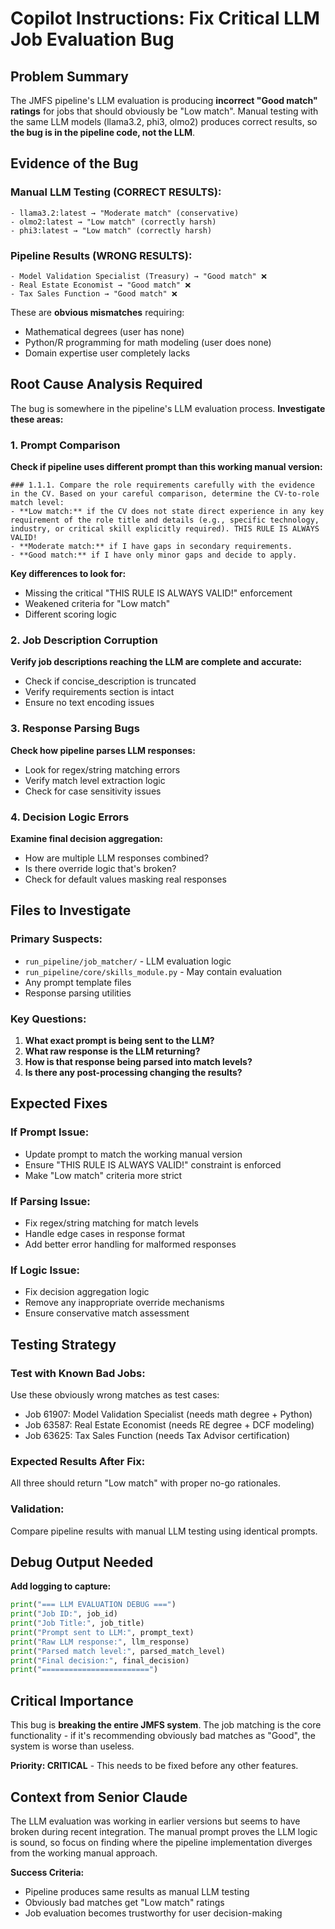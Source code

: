 # Copilot Instructions: Fix Critical LLM Job Evaluation Bug

## Problem Summary
The JMFS pipeline's LLM evaluation is producing **incorrect "Good match" ratings** for jobs that should obviously be "Low match". Manual testing with the same LLM models (llama3.2, phi3, olmo2) produces correct results, so **the bug is in the pipeline code, not the LLM**.

## Evidence of the Bug

### **Manual LLM Testing (CORRECT RESULTS):**
```
- llama3.2:latest → "Moderate match" (conservative)
- olmo2:latest → "Low match" (correctly harsh)  
- phi3:latest → "Low match" (correctly harsh)
```

### **Pipeline Results (WRONG RESULTS):**
```
- Model Validation Specialist (Treasury) → "Good match" ❌
- Real Estate Economist → "Good match" ❌  
- Tax Sales Function → "Good match" ❌
```

These are **obvious mismatches** requiring:
- Mathematical degrees (user has none)
- Python/R programming for math modeling (user does none)
- Domain expertise user completely lacks

## Root Cause Analysis Required

The bug is somewhere in the pipeline's LLM evaluation process. **Investigate these areas:**

### **1. Prompt Comparison**
**Check if pipeline uses different prompt than this working manual version:**

```
### 1.1.1. Compare the role requirements carefully with the evidence in the CV. Based on your careful comparison, determine the CV-to-role match level: 
- **Low match:** if the CV does not state direct experience in any key requirement of the role title and details (e.g., specific technology, industry, or critical skill explicitly required). THIS RULE IS ALWAYS VALID!
- **Moderate match:** if I have gaps in secondary requirements. 
- **Good match:** if I have only minor gaps and decide to apply.
```

**Key differences to look for:**
- Missing the critical "THIS RULE IS ALWAYS VALID!" enforcement
- Weakened criteria for "Low match"
- Different scoring logic

### **2. Job Description Corruption**
**Verify job descriptions reaching the LLM are complete and accurate:**
- Check if concise_description is truncated
- Verify requirements section is intact
- Ensure no text encoding issues

### **3. Response Parsing Bugs**
**Check how pipeline parses LLM responses:**
- Look for regex/string matching errors
- Verify match level extraction logic
- Check for case sensitivity issues

### **4. Decision Logic Errors**
**Examine final decision aggregation:**
- How are multiple LLM responses combined?
- Is there override logic that's broken?
- Check for default values masking real responses

## Files to Investigate

### **Primary Suspects:**
- `run_pipeline/job_matcher/` - LLM evaluation logic
- `run_pipeline/core/skills_module.py` - May contain evaluation
- Any prompt template files
- Response parsing utilities

### **Key Questions:**
1. **What exact prompt is being sent to the LLM?**
2. **What raw response is the LLM returning?**
3. **How is that response being parsed into match levels?**
4. **Is there any post-processing changing the results?**

## Expected Fixes

### **If Prompt Issue:**
- Update prompt to match the working manual version
- Ensure "THIS RULE IS ALWAYS VALID!" constraint is enforced
- Make "Low match" criteria more strict

### **If Parsing Issue:**
- Fix regex/string matching for match levels
- Handle edge cases in response format
- Add better error handling for malformed responses

### **If Logic Issue:**
- Fix decision aggregation logic
- Remove any inappropriate override mechanisms
- Ensure conservative match assessment

## Testing Strategy

### **Test with Known Bad Jobs:**
Use these obviously wrong matches as test cases:
- Job 61907: Model Validation Specialist (needs math degree + Python)
- Job 63587: Real Estate Economist (needs RE degree + DCF modeling)
- Job 63625: Tax Sales Function (needs Tax Advisor certification)

### **Expected Results After Fix:**
All three should return "Low match" with proper no-go rationales.

### **Validation:**
Compare pipeline results with manual LLM testing using identical prompts.

## Debug Output Needed

**Add logging to capture:**
```python
print("=== LLM EVALUATION DEBUG ===")
print("Job ID:", job_id)
print("Job Title:", job_title)
print("Prompt sent to LLM:", prompt_text)
print("Raw LLM response:", llm_response)
print("Parsed match level:", parsed_match_level)
print("Final decision:", final_decision)
print("========================")
```

## Critical Importance

This bug is **breaking the entire JMFS system**. The job matching is the core functionality - if it's recommending obviously bad matches as "Good", the system is worse than useless. 

**Priority: CRITICAL** - This needs to be fixed before any other features.

## Context from Senior Claude

The LLM evaluation was working in earlier versions but seems to have broken during recent integration. The manual prompt proves the LLM logic is sound, so focus on finding where the pipeline implementation diverges from the working manual approach.

**Success Criteria:**
- Pipeline produces same results as manual LLM testing
- Obviously bad matches get "Low match" ratings
- Job evaluation becomes trustworthy for user decision-making